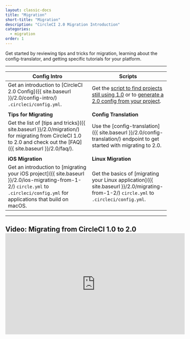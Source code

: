 ```yaml
---
layout: classic-docs
title: "Migration"
short-title: "Migration"
description: "CircleCI 2.0 Migration Introduction"
categories:
  - migration
order: 1
---
```

Get started by reviewing tips and tricks for migration, learning about the config-translator, and getting specific tutorials for your platform.

<hr />

| Config Intro                                                                                                                                                                     | Scripts                                                                                                                                                                                                              |
| -------------------------------------------------------------------------------------------------------------------------------------------------------------------------------- | -------------------------------------------------------------------------------------------------------------------------------------------------------------------------------------------------------------------- |
| Get an introduction to [CircleCI 2.0 Config]({{ site.baseurl }}/2.0/config-intro/) `.circleci/config.yml`.                                                                       | Get the [script to find projects still using 1.0](https://github.com/CircleCI-Public/find-circle-yml) or to [generate a 2.0 config from your project](https://github.com/CircleCI-Public/circleci-config-generator). |
|                                                                                                                                                                                  |                                                                                                                                                                                                                      |
| **Tips for Migrating**                                                                                                                                                           | **Config Translation**                                                                                                                                                                                               |
| Get the list of [tips and tricks]({{ site.baseurl }}/2.0/migration/) for migrating from CircleCI 1.0 to 2.0 and check out the [FAQ]({{ site.baseurl }}/2.0/faq/).                | Use the [config-translation]({{ site.baseurl }}/2.0/config-translation/) endpoint to get started with migrating to 2.0.                                                                                              |
|                                                                                                                                                                                  |                                                                                                                                                                                                                      |
| **iOS Migration**                                                                                                                                                                | **Linux Migration**                                                                                                                                                                                                  |
| Get an introduction to [migrating your iOS project]({{ site.baseurl }}/2.0/ios-migrating-from-1-2/) `circle.yml` to `.circleci/config.yml` for applications that build on macOS. | Get the basics of [migrating your Linux application]({{ site.baseurl }}/2.0/migrating-from-1-2/) `circle.yml` to `.circleci/config.yml`.                                                                             |

<hr />

## Video: Migrating from CircleCI 1.0 to 2.0 <iframe width="560" height="315" src="https://www.youtube.com/embed/_82nEV2E7E4" frameborder="0" allow="autoplay; encrypted-media" allowfullscreen mark="crwd-mark"></iframe>